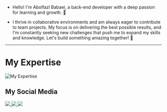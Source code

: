 
- Hello! I'm Abolfazl Babaei, a back-end developer with a deep passion for learning and growth. 🌱

- I thrive in collaborative environments and am always eager to contribute to team projects. My focus is on delivering the best possible results, and I'm constantly seeking new challenges that push me to expand my skills and knowledge. Let's build something amazing together! 🚀

---
<h1>My Expertise </h1>
<img src='https://skillicons.dev/icons?i=python,django,git,github,html,css' alt='My Expertise'/>


<h2>My Social Media</h2>

<a href='https://www.linkedin.com/in/abolfazl-babaei01'> 
<img src='https://skillicons.dev/icons?i=linkedin'>
</a>

<a href='https://www.instagram.com/abolfazl.babaei01/profilecard/?igsh=bWxtNDhsdWxxMzMy'> 
<img src='https://skillicons.dev/icons?i=instagram'>
</a>

<a href='mailto:abolfazl.9599@gmail.com'> 
<img src='https://skillicons.dev/icons?i=gmail'>
</a>
